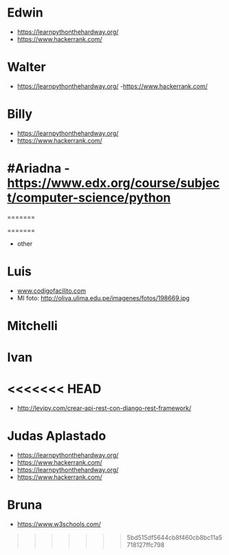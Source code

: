# Edwin
- https://learnpythonthehardway.org/
- https://www.hackerrank.com/

# Walter
- https://learnpythonthehardway.org/
-https://www.hackerrank.com/

# Billy
- https://learnpythonthehardway.org/
- https://www.hackerrank.com/


#Ariadna
-https://www.edx.org/course/subject/computer-science/python
=======

=======

=======
- other

# Luis
- www.codigofacilito.com
- MI foto:
http://oliva.ulima.edu.pe/imagenes/fotos/198669.jpg 

# Mitchelli

# Ivan
<<<<<<< HEAD
=======
- http://levipy.com/crear-api-rest-con-django-rest-framework/

# Judas Aplastado
- https://learnpythonthehardway.org/
- https://www.hackerrank.com/
- https://learnpythonthehardway.org/
- https://www.hackerrank.com/

# Bruna
- https://www.w3schools.com/
>>>>>>> 5bd515df5644cb8f460cb8bc11a5718127ffc798
